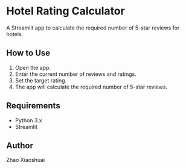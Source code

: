 # Hotel Rating Calculator

A Streamlit app to calculate the required number of 5-star reviews for hotels.

## How to Use

1. Open the app.
2. Enter the current number of reviews and ratings.
3. Set the target rating.
4. The app will calculate the required number of 5-star reviews.

## Requirements

- Python 3.x
- Streamlit

## Author

Zhao Xiaoshuai
